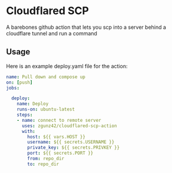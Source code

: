 # Cloudflared SCP
A barebones github action that lets you scp into a server behind a cloudflare tunnel and run a command

## Usage

Here is an example deploy.yaml file for the action:  
```yaml
name: Pull down and compose up
on: [push]
jobs:

  deploy:
    name: Deploy
    runs-on: ubuntu-latest
    steps:
    - name: connect to remote server
      uses: zgunz42/cloudflared-scp-action
      with:
        host: ${{ vars.HOST }}
        username: ${{ secrets.USERNAME }}
        private_key: ${{ secrets.PRIVKEY }}
        port: ${{ secrets.PORT }}
        from: repo_dir
        to: repo_dir
```
